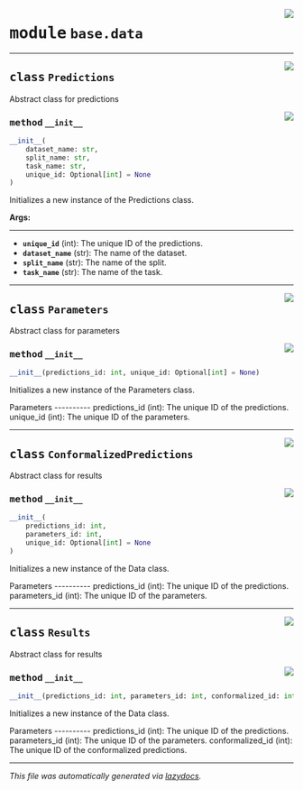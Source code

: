 <!-- markdownlint-disable -->

<a href="https://github.com/leoandeol/cods/blob/main/cods/base/data.py#L0"><img align="right" style="float:right;" src="https://img.shields.io/badge/-source-cccccc?style=flat-square"></a>

# <kbd>module</kbd> `base.data`






---

<a href="https://github.com/leoandeol/cods/blob/main/cods/base/data.py#L5"><img align="right" style="float:right;" src="https://img.shields.io/badge/-source-cccccc?style=flat-square"></a>

## <kbd>class</kbd> `Predictions`
Abstract class for predictions 

<a href="https://github.com/leoandeol/cods/blob/main/cods/base/data.py#L8"><img align="right" style="float:right;" src="https://img.shields.io/badge/-source-cccccc?style=flat-square"></a>

### <kbd>method</kbd> `__init__`

```python
__init__(
    dataset_name: str,
    split_name: str,
    task_name: str,
    unique_id: Optional[int] = None
)
```

Initializes a new instance of the Predictions class. 



**Args:**
 
---- 
 - <b>`unique_id`</b> (int):  The unique ID of the predictions. 
 - <b>`dataset_name`</b> (str):  The name of the dataset. 
 - <b>`split_name`</b> (str):  The name of the split. 
 - <b>`task_name`</b> (str):  The name of the task. 





---

<a href="https://github.com/leoandeol/cods/blob/main/cods/base/data.py#L33"><img align="right" style="float:right;" src="https://img.shields.io/badge/-source-cccccc?style=flat-square"></a>

## <kbd>class</kbd> `Parameters`
Abstract class for parameters 

<a href="https://github.com/leoandeol/cods/blob/main/cods/base/data.py#L36"><img align="right" style="float:right;" src="https://img.shields.io/badge/-source-cccccc?style=flat-square"></a>

### <kbd>method</kbd> `__init__`

```python
__init__(predictions_id: int, unique_id: Optional[int] = None)
```

Initializes a new instance of the Parameters class. 

Parameters 
---------- predictions_id (int): The unique ID of the predictions. unique_id (int): The unique ID of the parameters. 





---

<a href="https://github.com/leoandeol/cods/blob/main/cods/base/data.py#L51"><img align="right" style="float:right;" src="https://img.shields.io/badge/-source-cccccc?style=flat-square"></a>

## <kbd>class</kbd> `ConformalizedPredictions`
Abstract class for results 

<a href="https://github.com/leoandeol/cods/blob/main/cods/base/data.py#L54"><img align="right" style="float:right;" src="https://img.shields.io/badge/-source-cccccc?style=flat-square"></a>

### <kbd>method</kbd> `__init__`

```python
__init__(
    predictions_id: int,
    parameters_id: int,
    unique_id: Optional[int] = None
)
```

Initializes a new instance of the Data class. 

Parameters 
---------- predictions_id (int): The unique ID of the predictions. parameters_id (int): The unique ID of the parameters. 





---

<a href="https://github.com/leoandeol/cods/blob/main/cods/base/data.py#L75"><img align="right" style="float:right;" src="https://img.shields.io/badge/-source-cccccc?style=flat-square"></a>

## <kbd>class</kbd> `Results`
Abstract class for results 

<a href="https://github.com/leoandeol/cods/blob/main/cods/base/data.py#L78"><img align="right" style="float:right;" src="https://img.shields.io/badge/-source-cccccc?style=flat-square"></a>

### <kbd>method</kbd> `__init__`

```python
__init__(predictions_id: int, parameters_id: int, conformalized_id: int)
```

Initializes a new instance of the Data class. 

Parameters 
---------- predictions_id (int): The unique ID of the predictions. parameters_id (int): The unique ID of the parameters. conformalized_id (int): The unique ID of the conformalized predictions. 







---

_This file was automatically generated via [lazydocs](https://github.com/ml-tooling/lazydocs)._
